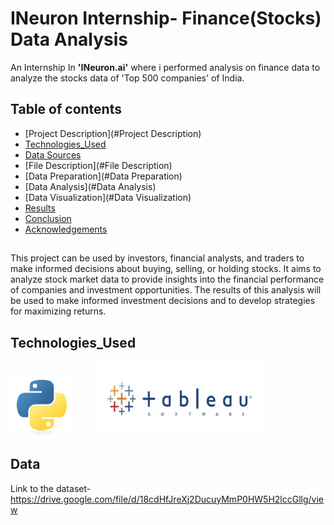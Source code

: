 
# INeuron Internship- Finance(Stocks) Data Analysis

An Internship In <b>'INeuron.ai'</b> where i performed analysis on finance data to analyze the stocks data of <emp>'Top 500 companies'</emp> of India.<br>


## Table of contents

- [Project Description](#Project Description)
- [Technologies_Used](#Technologies_Used)
- [Data Sources](#Data)
- [File Description](#File Description)
- [Data Preparation](#Data Preparation)
- [Data Analysis](#Data Analysis)
- [Data Visualization](#Data Visualization)
- [Results](#Results)
- [Conclusion](#Conclusion)
- [Acknowledgements](#Acknowledgements)


## <a name="Project Description"></a> 

This project can be used by investors, financial analysts, and traders to make informed decisions about buying, selling, or holding stocks.
It aims to analyze stock market data to provide insights into the financial performance of companies and investment opportunities. The results of this analysis will be used to make informed investment decisions and to develop strategies for maximizing returns.


## Technologies_Used

<img src="https://raw.githubusercontent.com/devicons/devicon/master/icons/python/python-original.svg" alt="python" width="100" height="100"/> </a>
&emsp; &emsp;          <img src="https://github.com/haritpremrajput/haritpremrajput/blob/main/tableau-logo-tableau-software-700x263.jpg" width="270" height="120"/>


## Data

Link to the dataset- https://drive.google.com/file/d/18cdHfJreXj2DucuyMmP0HW5H2lccGllg/view

